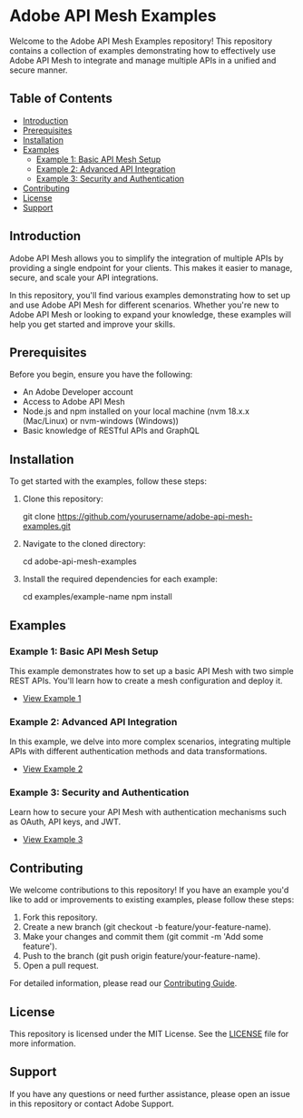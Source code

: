 # Adobe API Mesh Examples

Welcome to the Adobe API Mesh Examples repository! This repository contains a collection of examples demonstrating how to effectively use Adobe API Mesh to integrate and manage multiple APIs in a unified and secure manner.

## Table of Contents

- [Introduction](#introduction)
- [Prerequisites](#prerequisites)
- [Installation](#installation)
- [Examples](#examples)
  - [Example 1: Basic API Mesh Setup](#example-1-basic-api-mesh-setup)
  - [Example 2: Advanced API Integration](#example-2-advanced-api-integration)
  - [Example 3: Security and Authentication](#example-3-security-and-authentication)
- [Contributing](#contributing)
- [License](#license)
- [Support](#support)

## Introduction

Adobe API Mesh allows you to simplify the integration of multiple APIs by providing a single endpoint for your clients. This makes it easier to manage, secure, and scale your API integrations.

In this repository, you'll find various examples demonstrating how to set up and use Adobe API Mesh for different scenarios. Whether you're new to Adobe API Mesh or looking to expand your knowledge, these examples will help you get started and improve your skills.

## Prerequisites

Before you begin, ensure you have the following:

- An Adobe Developer account
- Access to Adobe API Mesh
- Node.js and npm installed on your local machine (nvm 18.x.x (Mac/Linux) or nvm-windows (Windows))
- Basic knowledge of RESTful APIs and GraphQL

## Installation

To get started with the examples, follow these steps:

1. Clone this repository:

   git clone https://github.com/yourusername/adobe-api-mesh-examples.git

2. Navigate to the cloned directory:

   cd adobe-api-mesh-examples

3. Install the required dependencies for each example:

   cd examples/example-name
   npm install

## Examples

### Example 1: Basic API Mesh Setup

This example demonstrates how to set up a basic API Mesh with two simple REST APIs. You'll learn how to create a mesh configuration and deploy it.

- [View Example 1](examples/basic-setup)

### Example 2: Advanced API Integration

In this example, we delve into more complex scenarios, integrating multiple APIs with different authentication methods and data transformations.

- [View Example 2](examples/advanced-integration)

### Example 3: Security and Authentication

Learn how to secure your API Mesh with authentication mechanisms such as OAuth, API keys, and JWT.

- [View Example 3](examples/security-authentication)

## Contributing

We welcome contributions to this repository! If you have an example you'd like to add or improvements to existing examples, please follow these steps:

1. Fork this repository.
2. Create a new branch (git checkout -b feature/your-feature-name).
3. Make your changes and commit them (git commit -m 'Add some feature').
4. Push to the branch (git push origin feature/your-feature-name).
5. Open a pull request.

For detailed information, please read our [Contributing Guide](CONTRIBUTING.md).

## License

This repository is licensed under the MIT License. See the [LICENSE](LICENSE) file for more information.

## Support

If you have any questions or need further assistance, please open an issue in this repository or contact Adobe Support.
